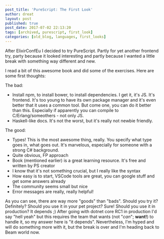 ```yaml
---
post_title: 'PureScript: The First Look'
author: dreat
layout: post
published: true
post_date: 2017-07-02 22:13:20
tags: [archived, purescript, first_look]
categories: [old_blog, languages, first_looks]
---
```

After ElixirConfEu I decided to try PureScript. Partly for yet another frontend try, party because it looked interesting and partly because I wanted a little break with something way different and new.

I read a bit of this awesome book and did some of the exercises. Here are some first thoughts:

The bad:
<ul>
 	<li>Install npm, to install bower, to install dependencies. I get it, it's JS. It's frontend. It's too young to have its own package manager and it's even better that it uses a common tool. But come one, you can do it better than this. Especially if apparently you can compile to C/Erlang/someothers - not only JS.</li>
 	<li>Haskell-like docs. It's not the worst, but it's really not newbie friendly.</li>
</ul>
The good:
<ul>
 	<li>Types! This is the most awesome thing, really. You specify what type goes in, what goes out. It's marvelous, especially for someone with a strong C# background.</li>
 	<li>Quite obvious, FP approach</li>
 	<li>Book (mentioned earlier) is a great learning resource. It's free and written by PS creator</li>
 	<li>I know that it's not something crucial, but I really like the syntax</li>
 	<li>How easy is to start, VSCode tools are great, you can google stuff and get some answers already</li>
 	<li>The community seems small but nice</li>
 	<li>Error messages are really, really helpful!</li>
</ul>
As you can see, there are way more "goods" than "bads". Should you try it? Definitely? Should you use it in your pet project? Sure! Should you use it in production? It depends ;) After going with dotnet core RC1 in production I'd say "hell yeah" but this requires the team that wants (not "<em>can</em>"; <strong>want!</strong>) to handle it, so my answer here is "it depends". Nevertheless, I'm hyped and will do something more with it, but the break is over and I'm heading back to Beam world now.
